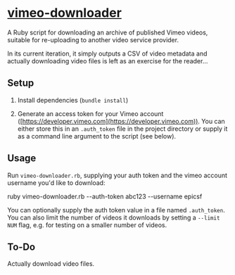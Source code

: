 [vimeo-downloader](https://github.com/epicsf/vimeo-downloader)
================================================================================

A Ruby script for downloading an archive of published Vimeo videos, suitable
for re-uploading to another video service provider.

In its current iteration, it simply outputs a CSV of video metadata and actually downloading video files is left as an exercise for the reader…

Setup
-----

1. Install dependencies (`bundle install`)

2. Generate an access token for your Vimeo account
   ([https://developer.vimeo.com](https://developer.vimeo.com)). You can either
   store this in an `.auth_token` file in the project directory or supply it as
   a command line argument to the script (see below).

Usage
-----

Run `vimeo-downloader.rb`, supplying your auth token and the vimeo account
username you'd like to download:

   ruby vimeo-downloader.rb --auth-token abc123 --username epicsf

You can optionally supply the auth token value in a file named `.auth_token`.
You can also limit the number of videos it downloads by setting a `--limit NUM`
flag, e.g. for testing on a smaller number of videos.

To-Do
-----

Actually download video files.
